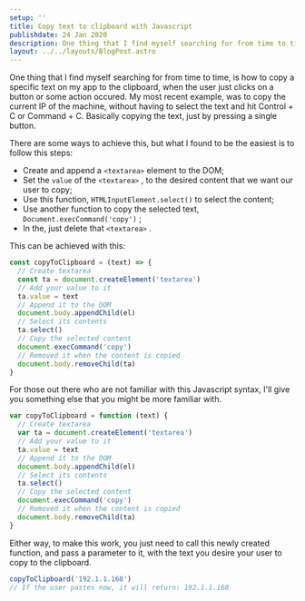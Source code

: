 ```yaml
---
setup: ''
title: Copy text to clipboard with Javascript
publishdate: 24 Jan 2020
description: One thing that I find myself searching for from time to time, is how to copy a specific text on my app to the clipboard, when the user just clicks on a button or some action occured. My most recent example, was to copy the current IP of the machine, without having to select the text and hit Control + C or Command + C. Basically copying the text, just by pressing a single button.
layout: ../../layouts/BlogPost.astro
---
```


One thing that I find myself searching for from time to time, is how to copy a specific text on my app to the clipboard, when the user just clicks on a button or some action occured. My most recent example, was to copy the current IP of the machine, without having to select the text and hit Control + C or Command + C. Basically copying the text, just by pressing a single button.

There are some ways to achieve this, but what I found to be the easiest is to follow this steps:

- Create and append a `<textarea>` element to the DOM;
- Set the `value` of the `<textarea>` , to the desired content that we want our user to copy;
- Use this function, `HTMLInputElement.select()` to select the content;
- Use another function to copy the selected text, `Document.execCommand('copy')` ;
- In the, just delete that `<textarea>` .

This can be achieved with this:

```js
const copyToClipboard = (text) => {
  // Create textarea
  const ta = document.createElement('textarea')
  // Add your value to it
  ta.value = text
  // Append it to the DOM
  document.body.appendChild(el)
  // Select its contents
  ta.select()
  // Copy the selected content
  document.execCommand('copy')
  // Removed it when the content is copied
  document.body.removeChild(ta)
}
```

For those out there who are not familiar with this Javascript syntax, I'll give you something else that you might be more familiar with.

```js
var copyToClipboard = function (text) {
  // Create textarea
  var ta = document.createElement('textarea')
  // Add your value to it
  ta.value = text
  // Append it to the DOM
  document.body.appendChild(el)
  // Select its contents
  ta.select()
  // Copy the selected content
  document.execCommand('copy')
  // Removed it when the content is copied
  document.body.removeChild(ta)
}
```

Either way, to make this work, you just need to call this newly created function, and pass a parameter to it, with the text you desire your user to copy to the clipboard.

```js
copyToClipboard('192.1.1.168')
// If the user pastes now, it will return: 192.1.1.168
```
